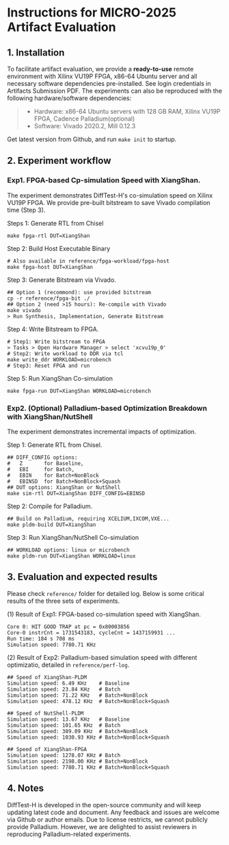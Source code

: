 # Instructions for MICRO-2025 Artifact Evaluation
## 1. Installation
To facilitate artifact evaluation, we provide a **ready-to-use** remote environment with Xilinx VU19P FPGA, x86-64 Ubuntu server and all necessary software dependencies pre-installed. See login credentials in Artifacts Submission PDF. The experiments can also be reproduced with the following hardware/software dependencies:
> * Hardware: x86-64 Ubuntu servers with 128 GB RAM, Xilinx VU19P FPGA, Cadence Palladium(optional)
> * Software: Vivado 2020.2, Mill 0.12.3

Get latest version from Github, and run `make init` to startup.
## 2. Experiment workflow
### Exp1. FPGA-based Cp-simulation Speed with XiangShan.
The experiment demonstrates DiffTest-H's co-simulation speed on Xilinx VU19P FPGA. We provide pre-built bitstream to save Vivado compilation time (Step 3).

Steps 1: Generate RTL from Chisel
```shell
make fpga-rtl DUT=XiangShan
```

Step 2: Build Host Executable Binary
```shell
# Also available in reference/fpga-workload/fpga-host
make fpga-host DUT=XiangShan
```

Step 3: Generate Bitstream via Vivado.
```shell
## Option 1 (recommond): use provided bitstream
cp -r reference/fpga-bit ./
## Option 2 (need >15 hours): Re-compile with Vivado
make vivado
> Run Synthesis, Implementation, Generate Bitstream
```

Step 4: Write Bitstream to FPGA.
```shell
# Step1: Write bitstream to FPGA
> Tasks > Open Hardware Manager > select 'xcvu19p_0'
# Step2: Write workload to DDR via tcl
make write_ddr WORKLOAD=microbench
# Step3: Reset FPGA and run
```

Step 5: Run XiangShan Co-simulation
```shell
make fpga-run DUT=XiangShan WORKLOAD=microbench
```

### Exp2. (Optional) Palladium-based Optimization Breakdown with XiangShan/NutShell
The experiment demonstrates incremental impacts of optimization.

Step 1: Generate RTL from Chisel.
```shell
## DIFF_CONFIG options:
#   Z       for Baseline,
#   EBI     for Batch,
#   EBIN    for Batch+NonBlock
#   EBINSD  for Batch+NonBlock+Squash
## DUT options: XiangShan or NutShell
make sim-rtl DUT=XiangShan DIFF_CONFIG=EBINSD
```

Step 2: Compile for Palladium.
```shell
## Build on Palladium, requiring XCELIUM,IXCOM,VXE...
make pldm-build DUT=XiangShan
```

Step 3: Run XiangShan/NutShell Co-simulation
```shell
## WORKLOAD options: linux or microbench
make pldm-run DUT=XiangShan WORKLOAD=linux
```

## 3. Evaluation and expected results
Please check `reference/` folder for detailed log. Below is some critical results of the three sets of experiments.

(1) Result of Exp1: FPGA-based co-simulation speed with XiangShan.

```shell
Core 0: HIT GOOD TRAP at pc = 0x80003856
Core-0 instrCnt = 1731543183, cycleCnt = 1437159931 ...
Run time: 184 s 708 ms
Simulation speed: 7780.71 KHz
```

(2) Result of Exp2: Palladium-based simulation speed with different optimizatio, detailed in `reference/perf-log`.

```shell
## Speed of XiangShan-PLDM
Simulation speed: 6.49 KHz    # Baseline
Simulation speed: 23.84 KHz   # Batch
Simulation speed: 71.22 KHz   # Batch+NonBlock
Simulation speed: 478.12 KHz  # Batch+NonBlock+Squash

## Speed of NutShell-PLDM
Simulation speed: 13.67 KHz   # Baseline
Simulation speed: 101.65 KHz  # Batch
Simulation speed: 389.09 KHz  # Batch+NonBlock
Simulation speed: 1030.93 KHz # Batch+NonBlock+Squash

## Speed of XiangShan-FPGA
Simulation speed: 1278.07 KHz # Batch
Simulation speed: 2198.00 KHz # Batch+NonBlock
Simulation speed: 7780.71 KHz # Batch+NonBlock+Squash
```

## 4. Notes
DiffTest-H is developed in the open-source community and will keep updating latest code and document. Any feedback and issues are welcome via Github or author emails.
Due to license restricts, we cannot publicly provide Palladium. However, we are delighted to assist reviewers in reproducing Palladium-related experiments.
